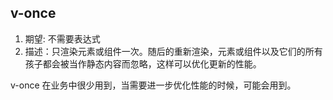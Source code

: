 
## v-once
1. 期望: 不需要表达式
1. 描述：只渲染元素或组件一次。随后的重新渲染，元素或组件以及它们的所有孩子都会被当作静态内容而忽略，这样可以优化更新的性能。

v-once 在业务中很少用到，当需要进一步优化性能的时候，可能会用到。